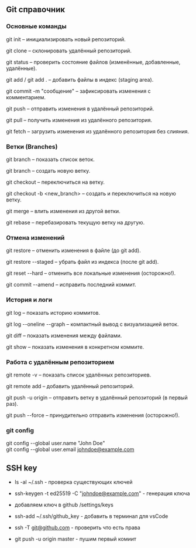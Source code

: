 ## Git справочник

### Основные команды
git init – инициализировать новый репозиторий.

git clone <url> – склонировать удалённый репозиторий.

git status – проверить состояние файлов (изменённые, добавленные, удалённые).

git add <file> / git add . – добавить файлы в индекс (staging area).

git commit -m "сообщение" – зафиксировать изменения с комментарием.

git push – отправить изменения в удалённый репозиторий.

git pull – получить изменения из удалённого репозитория.

git fetch – загрузить изменения из удалённого репозитория без слияния.

### Ветки (Branches)
git branch – показать список веток.

git branch <name> – создать новую ветку.

git checkout <branch> – переключиться на ветку.

git checkout -b <new_branch> – создать и переключиться на новую ветку.

git merge <branch> – влить изменения из другой ветки.

git rebase <branch> – перебазировать текущую ветку на другую.

### Отмена изменений
git restore <file> – отменить изменения в файле (до git add).

git restore --staged <file> – убрать файл из индекса (после git add).

git reset --hard – отменить все локальные изменения (осторожно!).

git commit --amend – исправить последний коммит.

### История и логи
git log – показать историю коммитов.

git log --oneline --graph – компактный вывод с визуализацией веток.

git diff – показать изменения между файлами.

git show <commit> – показать изменения в конкретном коммите.

### Работа с удалённым репозиторием
git remote -v – показать список удалённых репозиториев.

git remote add <name> <url> – добавить удалённый репозиторий.

git push -u origin <branch> – отправить ветку в удалённый репозиторий (в первый раз).

git push --force – принудительно отправить изменения (осторожно!).


### git config
git config --global user.name "John Doe"\
git config --global user.email johndoe@example.com

## SSH key
- ls -al ~/.ssh - проверка существующих ключей

- ssh-keygen -t ed25519 -C "johndoe@example.com" - генерация ключа

- добавляем ключ в github /settings/keys

- ssh-add ~/.ssh/github_key - добавить в терминал для vsCode

- ssh -T git@github.com - проверить что есть права

- git push -u origin master - пушим первый комиит
